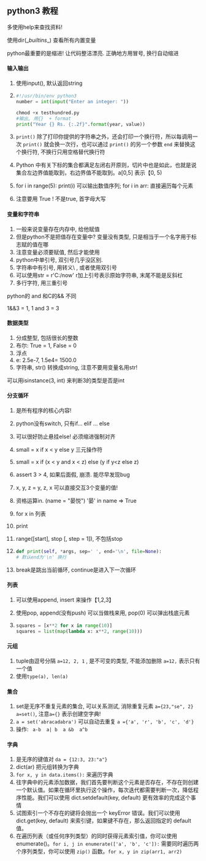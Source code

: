 ## python3 教程

多使用help来查找资料!

使用dir(\__builtins__) 查看所有内置变量 

python最重要的是缩进! 让代码整洁漂亮. 正确地方用冒号, 换行自动缩进

#### 输入输出

1. 使用input(), 默认返回string

2. ```python
   #!/usr/bin/env python3
   number = int(input("Enter an integer: "))
   
   chmod +x testhundred.py 
   #输出, 用{}  + format
   print("Year {} Rs. {:.2f}".format(year, value))
   ```

3. `print()` 除了打印你提供的字符串之外，还会打印一个换行符，所以每调用一次 `print()` 就会换一次行，也可以通过 `print()` 的另一个参数 `end` 来替换这个换行符, 不换行只用空格替代换行符

4. Python 中有关下标的集合都满足左闭右开原则，切片中也是如此，也就是说集合左边界值能取到，右边界值不能取到。a[0,5] 表示【0, 5)

5. for i in range(5):  print(i) 可以输出数值序列;        for i in arr:  直接遍历每个元素

6. 注意要用 True ! 不是true, 首字母大写



#### 变量和字符串

1. 一般来说变量存在内存中, 给他赋值
2. 但是python不是把值存在变量中? 变量没有类型, 只是相当于一个名字用于标志赋的值在哪
3. 注意变量必须要赋值, 然后才能使用
4. python中单引号, 双引号几乎没区别.
5. 字符串中有引号, 用转义\ , 或者使用双引号
6. 可以使用str = r'C:/now' r加上引号表示原始字符串,  末尾不能是反斜杠
7. 多行字符, 用三重引号



python的 and 和C的&& 不同

1&&3 = 1, 1 and 3 = 3



#### 数据类型

1. 分成整型, 包括很长的整数
2. 布尔: True = 1, False = 0
3. 浮点
4. e: 2.5e-7, 1.5e4= 1500.0
5. 字符串, str() 转换成string, 注意不要用变量名用str!

可以用isinstance(3, int) 来判断3的类型是否是int



#### 分支循环

1. 是所有程序的核心内容!

2. python没有switch, 只有if...  elif ...  else

3. 可以很好防止悬挂else! 必须缩进强制对齐

4.  small = x if x < y else y   三元操作符

   1. small = x if (x < y and x < z) else (y if y<z else z)

5. assert 3 > 4, 如果后面假, 崩溃. 能尽早发现bug

6. x, y, z = y, z, x   可以直接交互3个变量的值!

7. 资格运算in.    (name = "晏悦")  '晏' in name => True 

8. for x in 列表

9. print

10. range([start], stop [, step = 1]), 不包括stop

11. ```python
    def print(self, *args, sep=' ', end='\n', file=None): 
    # 默认end为'\n' 换行
    ```

12. break是跳出当前循环, continue是进入下一次循环



#### 列表

1. 可以使用append, insert 来操作【1,2,3】

2. 使用pop, append(没有push) 可以当做栈来用, pop(0) 可以弹出栈底元素

3. ```python
   squares = [x**2 for x in range(10)]
   squares = list(map(lambda x: x**2, range(10)))
   ```



#### 元组

1. tuple由逗号分隔   `a=12, 2, 1`  , 是不可变的类型, 不能添加删除  `a=12,` 表示只有一个值
2. 使用`type(a), len(a)` 



#### 集合

1. set是无序不重复元素的集合, 可以关系测试, 消除重复元素 `a={23,"se", 2}  a=set()`, 注意`a={}` 表示创建空字典!
2. `a = set('abracadabra')` 可以自动去重复 ` a ={'a', 'r', 'b', 'c', 'd'} `
3. 操作: ` a-b  a| b  a &b  a^b`



#### 字典

1. 是无序的键值对 `da = {12:3, 23:"a"}`
2. dict(ar) 把元组转换为字典
3. `for x, y in data.items():` 来遍历字典
4. 往字典中的元素添加数据，我们首先要判断这个元素是否存在，不存在则创建一个默认值。如果在循环里执行这个操作，每次迭代都需要判断一次，降低程序性能。我们可以使用 dict.setdefault(key, default) 更有效率的完成这个事情
5. 试图索引一个不存在的键将会抛出一个 keyError 错误。我们可以使用 dict.get(key, default) 来索引键，如果键不存在，那么返回指定的 default 值。
6. 在遍历列表（或任何序列类型）的同时获得元素索引值，你可以使用 enumerate()。`for i, j in enumerate(['a', 'b', 'c']):`    需要同时遍历两个序列类型，你可以使用 `zip()` 函数。`for x, y in zip(arr1, arr2)`

